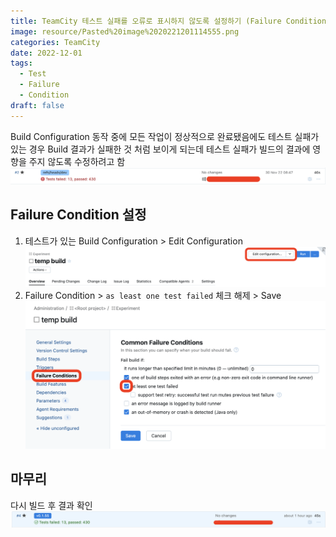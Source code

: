 ```yaml
---
title: TeamCity 테스트 실패를 오류로 표시하지 않도록 설정하기 (Failure Condition)
image: resource/Pasted%20image%2020221201114555.png
categories: TeamCity
date: 2022-12-01
tags:
  - Test
  - Failure
  - Condition
draft: false
---
```


Build Configuration 동작 중에 모든 작업이 정상적으로 완료됐음에도 테스트 실패가
있는 경우 Build 결과가 실패한 것 처럼 보이게 되는데 테스트 실패가 빌드의 결과에
영향을 주지 않도록 수정하려고 함
![](../../resource/Pasted%20image%2020221201114232.png)

## Failure Condition 설정

1. 테스트가 있는 Build Configuration > Edit Configuration
   ![](../../resource/Pasted%20image%2020221201114444.png)
2. Failure Condition > `as least one test failed` 체크 해제 > Save
   ![](../../resource/Pasted%20image%2020221201114555.png)

## 마무리

다시 빌드 후 결과 확인 ![](../../resource/Pasted%20image%2020221201114711.png)
